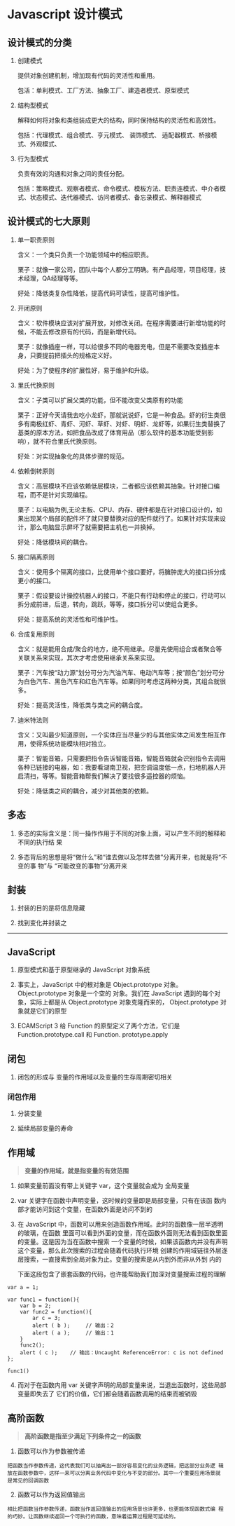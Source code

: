 # Javascript 设计模式

## 设计模式的分类

1. 创建模式
    
    提供对象创建机制，增加现有代码的灵活性和重用。

    包活：单利模式、工厂方法、抽象工厂、建造者模式、原型模式

2. 结构型模式

    解释如何将对象和类组装成更大的结构，同时保持结构的灵活性和高效性。

    包括：代理模式、组合模式、亨元模式、 装饰模式、 适配器模式、桥接模式、外观模式、

3. 行为型模式

    负责有效的沟通和对象之间的责任分配。

    包括：策略模式、观察者模式、命令模式、模板方法、职责连模式、中介者模式、状态模式、迭代器模式、访问者模式、备忘录模式、解释器模式

    

## 设计模式的七大原则
1. 单一职责原则

    含义：一个类只负责一个功能领域中的相应职责。

    栗子：就像一家公司，团队中每个人都分工明确。有产品经理，项目经理，技术经理，QA经理等等。

    好处：降低类复杂性降低，提高代码可读性，提高可维护性。


2. 开闭原则

    含义：软件模块应该对扩展开放，对修改关闭。在程序需要进行新增功能的时候，不能去修改原有的代码，而是新增代码。

    栗子：就像插座一样，可以给很多不同的电器充电，但是不需要改变插座本身，只要提前把插头的规格定义好。

    好处：为了使程序的扩展性好，易于维护和升级。

3. 里氏代换原则

    含义：子类可以扩展父类的功能，但不能改变父类原有的功能

    栗子：正好今天请我去吃小龙虾，那就说说虾，它是一种食品。虾的衍生类很多有南极红虾、青虾、河虾、草虾、对虾、明虾、龙虾等，如果衍生类替换了基类的原本方法，如把食品改成了体育用品（那么软件的基本功能受到影响），就不符合里氏代换原则。

    好处：对实现抽象化的具体步骤的规范。

4. 依赖倒转原则

    含义：高层模块不应该依赖低层模块，二者都应该依赖其抽象。针对接口编程，而不是针对实现编程。

    栗子：以电脑为例,无论主板、CPU、内存、硬件都是在针对接口设计的，如果出现某个局部的配件坏了就只要替换对应的配件就行了。如果针对实现来设计，那么电脑显示屏坏了就需要把主机也一并换掉。

    好处：降低模块间的耦合。

5. 接口隔离原则

    含义：使用多个隔离的接口，比使用单个接口要好，将臃肿庞大的接口拆分成更小的接口。

    栗子：假设要设计操控机器人的接口，不能只有行动和停止的接口，行动可以拆分成前进，后退，转向，跳跃，等等，接口拆分可以使组合更多。

    好处：提高系统的灵活性和可维护性。

6. 合成复用原则

    含义：就是能用合成/聚合的地方，绝不用继承。尽量先使用组合或者聚合等关联关系来实现，其次才考虑使用继承关系来实现。

    栗子：汽车按“动力源”划分可分为汽油汽车、电动汽车等；按“颜色”划分可分为白色汽车、黑色汽车和红色汽车等。如果同时考虑这两种分类，其组合就很多。

    好处：提高灵活性，降低类与类之间的耦合度。

7. 迪米特法则 

    含义：又叫最少知道原则，一个实体应当尽量少的与其他实体之间发生相互作用，使得系统功能模块相对独立。

    栗子：智能音箱，只需要把指令告诉智能音箱，智能音箱就会识别指令去调用各种已链接的电器，如：我要看湖南卫视，把空调温度低一点，扫地机器人开启清扫，等等。智能音箱帮我们解决了要找很多遥控器的烦恼。

    好处：降低类之间的耦合，减少对其他类的依赖。
   


## 多态

1. 多态的实际含义是：同一操作作用于不同的对象上面，可以产生不同的解释和不同的执行结 果

2. 多态背后的思想是将“做什么”和“谁去做以及怎样去做”分离开来，也就是将“不变的事 物”与 “可能改变的事物”分离开来

## 封装

1. 封装的目的是将信息隐藏

2. 找到变化并封装之

---

## JavaScript

1. 原型模式和基于原型继承的 JavaScript 对象系统

2. 事实上，JavaScript 中的根对象是 Object.prototype 对象。Object.prototype 对象是一个空的 对象。我们在 JavaScript 遇到的每个对象，实际上都是从 Object.prototype 对象克隆而来的， Object.prototype 对象就是它们的原型

3. ECAMScript 3 给 Function 的原型定义了两个方法，它们是 Function.prototype.call 和 Function. prototype.apply

## 闭包

1. 闭包的形成与 变量的作用域以及变量的生存周期密切相关

### 闭包作用

1. 分装变量

2. 延续局部变量的寿命

## 作用域

> **变量的作用域，就是指变量的有效范围**

1.  如果变量前面没有带上关键字 var，这个变量就会成为 全局变量

2.  var 关键字在函数中声明变量，这时候的变量即是局部变量，只有在该函 数内部才能访问到这个变量，在函数外面是访问不到的

3.  在 JavaScript 中，函数可以用来创造函数作用域。此时的函数像一层半透明的玻璃，在函数 里面可以看到外面的变量，而在函数外面则无法看到函数里面的变量。这是因为当在函数中搜索 一个变量的时候，如果该函数内并没有声明这个变量，那么此次搜索的过程会随着代码执行环境 创建的作用域链往外层逐层搜索，一直搜索到全局对象为止。变量的搜索是从内到外而非从外到 内的

    下面这段包含了嵌套函数的代码，也许能帮助我们加深对变量搜索过程的理解

```
var a = 1;

var func1 = function(){
    var b = 2;
    var func2 = function(){
        ar c = 3;
        alert ( b );     // 输出：2
        alert ( a );     // 输出：1
    }
    func2();
    alert ( c );    // 输出：Uncaught ReferenceError: c is not defined
};

func1()
```

4. 而对于在函数内用 var 关键字声明的局部变量来说，当退出函数时，这些局部变量即失去了 它们的价值，它们都会随着函数调用的结束而被销毁

## 高阶函数

> **高阶函数是指至少满足下列条件之一的函数**

1. 函数可以作为参数被传递

```
把函数当作参数传递，这代表我们可以抽离出一部分容易变化的业务逻辑，把这部分业务逻 辑放在函数参数中，这样一来可以分离业务代码中变化与不变的部分。其中一个重要应用场景就 是常见的回调函数
```

2. 函数可以作为返回值输出

```
相比把函数当作参数传递，函数当作返回值输出的应用场景也许更多，也更能体现函数式编 程的巧妙。让函数继续返回一个可执行的函数，意味着运算过程是可延续的。
```

